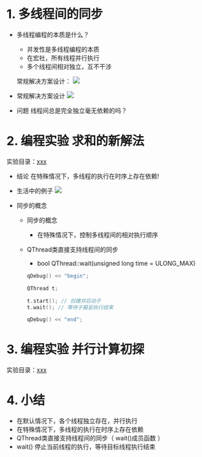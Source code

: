 # 1. 多线程间的同步
- 多线程编程的本质是什么？
    - 并发性是多线程编程的本质
    - 在宏社，所有线程并行执行
    - 多个线程间相对独立，互不干涉

    常规解决方案设计：
    ![](vx_images/.png)

- 常规解决方案设计
    ![](vx_images/.png)

- 问题
    线程间总是完全独立毫无依赖的吗？

# 2. 编程实验 求和的新解法
实验目录：[xxx](vx_attachments\xxx)

- 结论
    在特殊情况下，多线程的执行在时序上存在依赖!

- 生活中的例子
    ![](vx_images/.png)

- 同步的概念
    - 同步的概念
        - 在特殊情况下，控制多线程间的相对执行顺序
    - QThread类直接支持线程间的同步
        - bool QThread::wait(unsigned long time = ULONG_MAX)

        ```c
        qDebug() << "begin";

        QThread t;

        t.start(); // 创建并后动子
        t.wait(); // 等待子擬呈执行结束

        qDebug() << "end";
        ```

# 3. 编程实验 并行计算初探
实验目录：[xxx](vx_attachments\xxx)

# 4. 小结
- 在默认情况下，各个线程独立存在，并行执行
- 在特殊情况下，多线程的执行在时序上存在依赖
- QThread类直接支持线程间的同步（ wait()成员函数 ）
- wait() 停止当前线程的执行，等待目标线程执行结束
